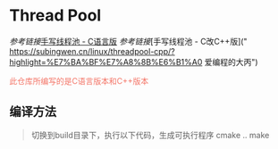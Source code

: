# Thread Pool
*参考链接*[手写线程池 - C语言版](https://subingwen.cn/linux/threadpool/ "爱编程的大丙")
*参考链接*[手写线程池 - C改C++版](" https://subingwen.cn/linux/threadpool-cpp/?highlight=%E7%BA%BF%E7%A8%8B%E6%B1%A0 爱编程的大丙")

<font style="color: #f47466">此仓库所编写的是C语言版本和C++版本</font>
## 编译方法
> 切换到build目录下，执行以下代码，生成可执行程序
    cmake ..
    make


